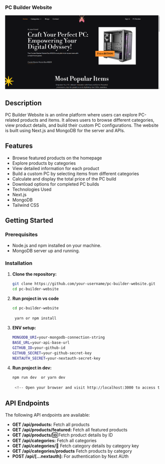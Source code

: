 ### PC Builder Website

![Alt text](image.png)

## Description

PC Builder Website is an online platform where users can explore PC-related
products and items. It allows users to browse different categories, view product
details, and build their custom PC configurations. The website is built using
Next.js and MongoDB for the server and APIs.

## Features

- Browse featured products on the homepage
- Explore products by categories
- View detailed information for each product
- Build a custom PC by selecting items from different categories
- Calculate and display the total price of the PC build
- Download options for completed PC builds
- Technologies Used
- Next.js
- MongoDB
- Tailwind CSS

## Getting Started

### Prerequisites

- Node.js and npm installed on your machine.
- MongoDB server up and running.

### Installation

1. **Clone the repository:**

      ```bash
      git clone https://github.com/your-username/pc-builder-website.git
      cd pc-builder-website
      ```

2. **Run project in vs code**

      ```bash
      cd pc-builder-website

       yarn or npm install

      ```

3. **ENV setup:**

      ```bash
      MONGODB_URI=your-mongodb-connection-string
      BASE_URL=your-api-base-url
      GITHUB_ID=your-github-id
      GITHUB_SECRET=your-github-secret-key
      NEXTAUTH_SECRET=your-nextauth-secret-key

      ```

4. **Run project in dev:**

      ```bash
      npm run dev  or yarn dev

       <!-- Open your browser and visit http://localhost:3000 to access the website. -->
      ```

## API Endpoints

The following API endpoints are available:

- **GET /api/products:** Fetch all products
- **GET /api/products/featured:** Fetch all featured products
- **GET /api/products/:id:** Fetch product details by ID
- **GET /api/categories:** Fetch all categories
- **GET /api/categories/:key:** Fetch category details by category key
- **GET /api/categories/products** Fetch products by category
- **POST /api/[...nextauth]:** For authentication by Next AUth

